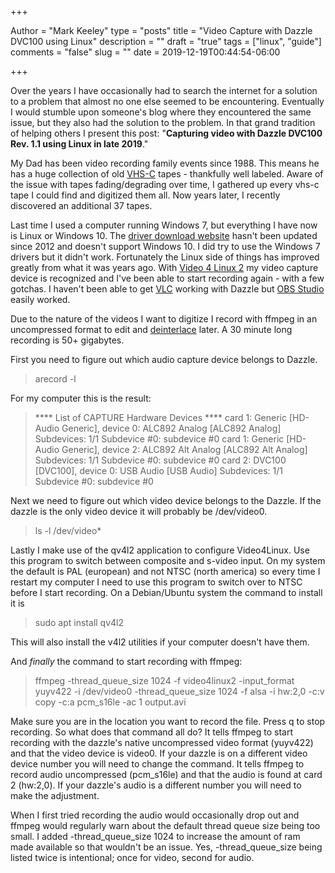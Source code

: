 +++

Author = "Mark Keeley"
type = "posts"
title = "Video Capture with Dazzle DVC100 using Linux"
description = ""
draft = "true"
tags = ["linux", "guide"]
comments = "false"
slug = ""
date = 2019-12-19T00:44:54-06:00

+++

Over the years I have occasionally had to search the internet for a solution to a problem that almost no one else seemed to be encountering. Eventually I would stumble upon someone's blog where they encountered the same issue, but they also had the solution to the problem. In that grand tradition of helping others I present this post: "**Capturing video with Dazzle DVC100 Rev. 1.1 using Linux in late 2019**."

My Dad has been video recording family events since 1988. This means he has a huge collection of old [VHS-C](https://infogalactic.com/info/VHS-C) tapes - thankfully well labeled. Aware of the issue with tapes fading/degrading over time, I gathered up every vhs-c tape I could find and digitized them all. Now years later, I recently discovered an additional 37 tapes.

<!--more-->

Last time I used a computer running Windows 7, but everything I have now is Linux or Windows 10. The [driver download website](http://cdn.pinnaclesys.com/SupportFiles/Hardware_Installer/readmeHW10.htm) hasn't been updated since 2012 and doesn't support Windows 10. I did try to use the Windows 7 drivers but it didn't work. Fortunately the Linux side of things has improved greatly from what it was years ago. With [Video 4 Linux 2](https://infogalactic.com/info/Video4Linux) my video capture device is recognized and I've been able to start recording again - with a few gotchas. I haven't been able to get [VLC](https://www.videolan.org/vlc/) working with Dazzle but [OBS Studio](https://obsproject.com/) easily worked.

Due to the nature of the videos I want to digitize I record with ffmpeg in an uncompressed format to edit and [deinterlace](https://infogalactic.com/info/Deinterlacing) later. A 30 minute long recording is 50+ gigabytes.

First you need to figure out which audio capture device belongs to Dazzle.

>arecord -l

For my computer this is the result:

>**** List of CAPTURE Hardware Devices ****
card 1: Generic [HD-Audio Generic], device 0: ALC892 Analog [ALC892 Analog]
  Subdevices: 1/1
  Subdevice #0: subdevice #0
card 1: Generic [HD-Audio Generic], device 2: ALC892 Alt Analog [ALC892 Alt Analog]
  Subdevices: 1/1
  Subdevice #0: subdevice #0
card 2: DVC100 [DVC100], device 0: USB Audio [USB Audio]
  Subdevices: 1/1
  Subdevice #0: subdevice #0

Next we need to figure out which video device belongs to the Dazzle. If the dazzle is the only video device it will probably be /dev/video0.

>ls -l /dev/video*

Lastly I make use of the qv4l2 application to configure Video4Linux. Use this program to switch between composite and s-video input. On my system the default is PAL (european) and not NTSC (north america) so every time I restart my computer I need to use this program to switch over to NTSC before I start recording. On a Debian/Ubuntu system the command to install it is

>sudo apt install qv4l2

This will also install the v4l2 utilities if your computer doesn't have them.

And *finally* the command to start recording with ffmpeg:

>ffmpeg -thread_queue_size 1024 -f video4linux2 -input_format yuyv422 -i /dev/video0 -thread_queue_size 1024 -f alsa -i hw:2,0 -c:v copy -c:a pcm_s16le -ac 1 output.avi

Make sure you are in the location you want to record the file. Press q to stop recording. So what does that command all do? It tells ffmpeg to start recording with the dazzle's native uncompressed video format (yuyv422) and that the video device is video0. If your dazzle is on a different video device number you will need to change the command. It tells ffmpeg to record audio uncompressed (pcm_s16le) and that the audio is found at card 2 (hw:2,0). If your dazzle's audio is a different number you will need to make the adjustment.

When I first tried recording the audio would occasionally drop out and ffmpeg would regularly warn about the default thread queue size being too small. I added -thread_queue_size 1024 to increase the amount of ram made available so that wouldn't be an issue. Yes, -thread_queue_size being listed twice is intentional; once for video, second for audio.
